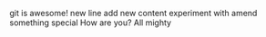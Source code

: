 git is awesome!
new line
add new content
experiment with amend
something special
How are you?
All mighty
